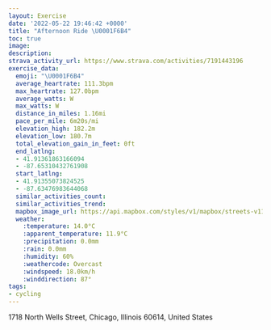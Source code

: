 ```yaml
---
layout: Exercise
date: '2022-05-22 19:46:42 +0000'
title: "Afternoon Ride \U0001F6B4"
toc: true
image:
description:
strava_activity_url: https://www.strava.com/activities/7191443196
exercise_data:
  emoji: "\U0001F6B4"
  average_heartrate: 111.3bpm
  max_heartrate: 127.0bpm
  average_watts: W
  max_watts: W
  distance_in_miles: 1.16mi
  pace_per_mile: 6m20s/mi
  elevation_high: 182.2m
  elevation_low: 180.7m
  total_elevation_gain_in_feet: 0ft
  end_latlng:
  - 41.91361863166094
  - -87.65310432761908
  start_latlng:
  - 41.91355073824525
  - -87.63476983644068
  similar_activities_count:
  similar_activities_trend:
  mapbox_image_url: https://api.mapbox.com/styles/v1/mapbox/streets-v11/static/path-5+787af2-1.0(ufy~Fhd%7BuOO%5CCZFnFCfAELIDq%40DSDIHELEl%40C%7CB%40fBF%60ADJDBPB%5CBrCAXFHNDZ%40bAGdEJ%60GAnCF%7CBEjACJKJa%40DcB%40k%40%40OFEVAbFL~IAfC%3FlE%40RDdD%40%7CEA~AF~ACrE%3FlB%40NFRHFV%40),pin-s-s+e5b22e(-87.63477,41.91355),pin-s-f+89ae00(-87.65311000000001,41.91361)/auto/800x800?access_token=pk.eyJ1Ijoiam9zaGJlY2ttYW4iLCJhIjoiY205eWR2aDd1MWZ6djJrbXc4a3M0bWZleiJ9.XiG9OWkNcZk2QzjJbxLB4A
  weather:
    :temperature: 14.0°C
    :apparent_temperature: 11.9°C
    :precipitation: 0.0mm
    :rain: 0.0mm
    :humidity: 60%
    :weathercode: Overcast
    :windspeed: 18.0km/h
    :winddirection: 87°
tags:
- cycling
---
```

1718 North Wells Street, Chicago, Illinois 60614, United States
